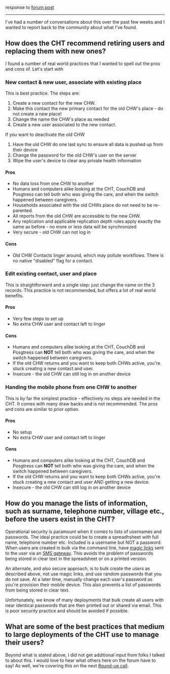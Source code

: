 response to [forum post](https://forum.communityhealthtoolkit.org/t/best-practices-for-user-management-at-scale/1668)

--------

I've had a number of conversations about this over the past few weeks and I wanted to report back to the community about what I've found.  

## How does the CHT recommend retiring users and replacing them with new ones?

I found a number of real world practices that I wanted to spell out the pros and cons of. Let's start with

### New contact & new user, associate with existing place

This is best practice.  The steps are:

1. Create a new contact for the new CHW.
1. Make this contact the new primary contact for the old CHW's place - do not create a new place!
1. Change the name the CHW's place as needed
1. Create a new user  associated to the new contact.

If you want to deactivate the old CHW

1. Have the old CHW do one last sync to ensure all data is pushed up from their device
1. Change the password for the old CHW's user on the server
1. Wipe the user's device to clear any private health information

#### Pros
* No data loss from one CHW to another
* Humans and computers alike looking at the CHT, CouchDB and Posgtress can tell both who was giving the care, and when the switch happened between caregivers.
* Households associated with the old CHWs place do not need to be re-parented.
* All reports from the old CHW are accessible to the new CHW.
* Any replication and applicable replication depth rules apply exactly the same as before - no more or less data will be synchronized
* Very secure - old CHW can not log in

#### Cons
* Old CHW Contacts linger around, which may pollute workflows. There is no native "disabled" flag for a contact.


### Edit existing contact,  user and  place

This is straightforward and a single step: just change the name on the 3 records.  This practice is not recommended, but offers a lot of real world benefits.

#### Pros
* Very few steps to set up
* No extra CHW user and contact left to linger

#### Cons
* Humans and computers alike looking at the CHT, CouchDB and Posgtress can **NOT** tell both who was giving the care, and when the switch happened between caregivers.
* If the old CHW returns and you want to keep both CHWs active, you're stuck creating a new contact and user.
* Insecure - the old CHW can still log in on another device

### Handing the mobile phone from one CHW to another

This is by far the simplest practice - effectively no steps are needed in the CHT.  It comes with many draw backs and is not recommended. The pros and cons are similar to prior option.

#### Pros
* No setup
* No extra CHW user and contact left to linger

#### Cons
* Humans and computers alike looking at the CHT, CouchDB and Posgtress can **NOT** tell both who was giving the care, and when the switch happened between caregivers.
* If the old CHW returns and you want to keep both CHWs active, you're stuck creating a new contact and user AND getting a new device.
* Insecure - the old CHW can still log in on another device


## How do you manage the lists of information, such as surname, telephone number, village etc., before the users exist in the CHT?

Operational security is paramount when it comes to lists of usernames and passwords. The ideal practice could be to create a spreadhsheet with full name, telephone number etc.  Included is a username but NOT a password. When users are created in bulk via the command line, have [magic links](https://docs.communityhealthtoolkit.org/apps/concepts/access/#magic-links-for-logging-in) sent to the user via an [SMS gateway](https://docs.communityhealthtoolkit.org/apps/guides/messaging/gateways/). This avoids the problem of passwords being stored in clear text in the spreadsheet or on a printed version.

An alternate, and also secure approach, is to bulk create the users as described above, not use magic links, and use random passwords that you do not save. At a later time, manually change each user's password as you're provision their mobile device.  This also prevents a list of passwords from being stored in clear text.

Unfortunately, we know of many deployments that bulk create all users with near identical passwords that are then printed out or shared via email.  This is poor security practice and should be avoided if possible.

## What are some of the best practices that medium to large deployments of the CHT use to manage their users?

Beyond what is stated above, I did not get additional input from folks I talked to about this. I would love to hear what others here on the forum have to say! As well, we're covering this on the next [Round-up call](https://forum.communityhealthtoolkit.org/t/cht-round-up-call-thursday-february-24-2022/1722).

